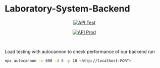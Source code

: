 # Laboratory-System-Backend

<div align="center">

[![API Test](https://github.com/RealEskalate/Laboratory-System/actions/workflows/api.test.yml/badge.svg)](https://github.com/RealEskalate/Laboratory-System/actions/workflows/api.test.yml)

[![API Prod](https://github.com/RealEskalate/Laboratory-System/actions/workflows/api.heroku-deploy.yml/badge.svg)](https://github.com/RealEskalate/Laboratory-System/actions/workflows/api.heroku-deploy.yml)

</div>

<br />


Load testing with autocannon to check performance of our backend
run
```bash
npx autocannon -c 600 -d 5 -p 10 <http://localhost:PORT> 
```
